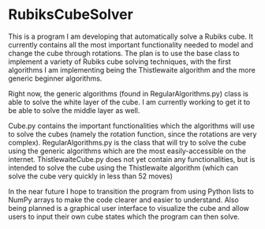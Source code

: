 # RubiksCubeSolver

This is a program I am developing that automatically solve a Rubiks cube. It currently contains all the most important functionality needed to model and change the cube through rotations.
The plan is to use the base class to implement a variety of Rubiks cube solving techniques, with the first algorithms I am implementing being the Thistlewaite algorithm and the more generic beginner algorithms.

Right now, the generic algorithms (found in RegularAlgorithms.py) class is able to solve the white layer of the cube. I am currently working to get
it to be able to solve the middle layer as well.

Cube.py contains the important functionalities which the algorithms will use to solve the cubes (namely the rotation function, since the rotations are very complex).
RegularAlgorithms.py is the class that will try to solve the cube using the generic algorithms which are the most easily-accessible on the internet.
ThistlewaiteCube.py does not yet contain any functionalities, but is intended to solve the cube using the Thistlewaite algorithm (which can solve the cube very quickly in less than 52 moves)

In the near future I hope to transition the program from using Python lists to NumPy arrays to make the code clearer and easier to understand.
Also being planned is a graphical user interface to visualize the cube and allow users to input their own cube states which the program can then solve.

